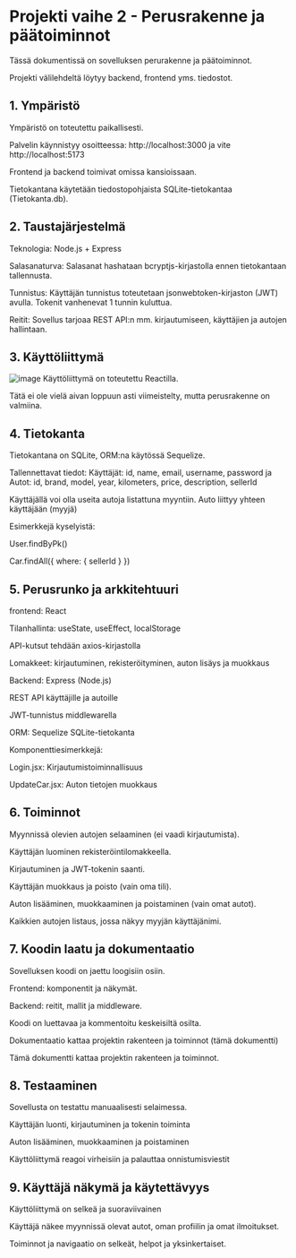 # Projekti vaihe 2 - Perusrakenne ja päätoiminnot

Tässä dokumentissä on sovelluksen perurakenne ja päätoiminnot.

Projekti välilehdeltä löytyy backend, frontend yms. tiedostot.

## 1. Ympäristö

Ympäristö on toteutettu paikallisesti.

Palvelin käynnistyy osoitteessa: http://localhost:3000 ja vite http://localhost:5173

Frontend ja backend toimivat omissa kansioissaan.

Tietokantana käytetään tiedostopohjaista SQLite-tietokantaa (Tietokanta.db).

## 2. Taustajärjestelmä

Teknologia: Node.js + Express

Salasanaturva: Salasanat hashataan bcryptjs-kirjastolla ennen tietokantaan tallennusta.

Tunnistus: Käyttäjän tunnistus toteutetaan jsonwebtoken-kirjaston (JWT) avulla. Tokenit vanhenevat 1 tunnin kuluttua.

Reitit: Sovellus tarjoaa REST API:n mm. kirjautumiseen, käyttäjien ja autojen hallintaan.


## 3. Käyttöliittymä

![image](https://github.com/user-attachments/assets/42ce4ca6-d343-453f-8d78-bf03956dce5a)
Käyttöliittymä on toteutettu Reactilla.

Tätä ei ole vielä aivan loppuun asti viimeistelty, mutta perusrakenne on valmiina. 

## 4. Tietokanta

Tietokantana on SQLite, ORM:na käytössä Sequelize.

Tallennettavat tiedot: Käyttäjät: id, name, email, username, password ja Autot: id, brand, model, year, kilometers, price, description, sellerId

Käyttäjällä voi olla useita autoja listattuna myyntiin. Auto liittyy yhteen käyttäjään (myyjä)

Esimerkkejä kyselyistä:

User.findByPk()

Car.findAll({ where: { sellerId } })

## 5. Perusrunko ja arkkitehtuuri

frontend: React

Tilanhallinta: useState, useEffect, localStorage

API-kutsut tehdään axios-kirjastolla

Lomakkeet: kirjautuminen, rekisteröityminen, auton lisäys ja muokkaus

Backend: Express (Node.js)

REST API käyttäjille ja autoille

JWT-tunnistus middlewarella

ORM: Sequelize SQLite-tietokanta

Komponenttiesimerkkejä:

Login.jsx: Kirjautumistoiminnallisuus

UpdateCar.jsx: Auton tietojen muokkaus

## 6. Toiminnot

Myynnissä olevien autojen selaaminen (ei vaadi kirjautumista).

Käyttäjän luominen rekisteröintilomakkeella.

Kirjautuminen ja JWT-tokenin saanti.

Käyttäjän muokkaus ja poisto (vain oma tili).

Auton lisääminen, muokkaaminen ja poistaminen (vain omat autot).

Kaikkien autojen listaus, jossa näkyy myyjän käyttäjänimi.

## 7. Koodin laatu ja dokumentaatio

Sovelluksen koodi on jaettu loogisiin osiin.

Frontend: komponentit ja näkymät.

Backend: reitit, mallit ja middleware.

Koodi on luettavaa ja kommentoitu keskeisiltä osilta.

Dokumentaatio kattaa projektin rakenteen ja toiminnot (tämä dokumentti)

Tämä dokumentti kattaa projektin rakenteen ja toiminnot.

## 8. Testaaminen

Sovellusta on testattu manuaalisesti selaimessa.

Käyttäjän luonti, kirjautuminen ja tokenin toiminta

Auton lisääminen, muokkaaminen ja poistaminen

Käyttöliittymä reagoi virheisiin ja palauttaa onnistumisviestit

## 9. Käyttäjä näkymä ja käytettävyys

Käyttöliittymä on selkeä ja suoraviivainen

Käyttäjä näkee myynnissä olevat autot, oman profiilin ja omat ilmoitukset.

Toiminnot ja navigaatio on selkeät, helpot ja yksinkertaiset.
